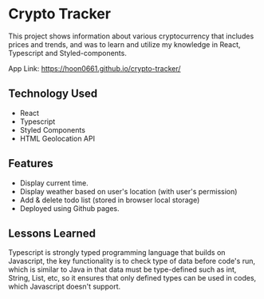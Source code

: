 
# Crypto Tracker
This project shows information about various cryptocurrency that includes prices and trends, and was to learn and utilize my knowledge in React, Typescript and Styled-components. 

App Link: https://hoon0661.github.io/crypto-tracker/

## Technology Used

- React
- Typescript
- Styled Components
- HTML Geolocation API
## Features

- Display current time.
- Display weather based on user's location (with user's permission)
- Add & delete todo list (stored in browser local storage)
- Deployed using Github pages.


## Lessons Learned

Typescript is strongly typed programming language that builds on Javascript, the key functionality is to check type of data before code's run, which is similar to Java in that data must be type-defined such as int, String, List, etc, so it ensures that only defined types can be used in codes, which Javascript doesn't support. 

